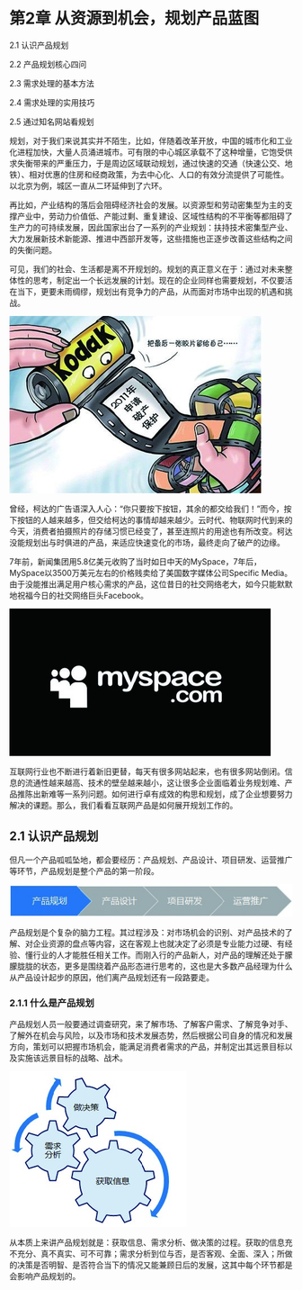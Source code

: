 # 第2章 从资源到机会，规划产品蓝图

2.1 认识产品规划

2.2 产品规划核心四问

2.3 需求处理的基本方法

2.4 需求处理的实用技巧

2.5 通过知名网站看规划

规划，对于我们来说其实并不陌生，比如，伴随着改革开放，中国的城市化和工业化进程加快，大量人员涌进城市。可有限的中心城区承载不了这种增量，它饱受供求失衡带来的严重压力，于是周边区域联动规划，通过快速的交通（快速公交、地铁）、相对优惠的住房和经商政策，为去中心化、人口的有效分流提供了可能性。以北京为例，城区一直从二环延伸到了六环。

再比如，产业结构的落后会阻碍经济社会的发展。以资源型和劳动密集型为主的支撑产业中，劳动力价值低、产能过剩、重复建设、区域性结构的不平衡等都阻碍了生产力的可持续发展，因此国家出台了一系列的产业规划：扶持技术密集型产业、大力发展新技术新能源、推进中西部开发等，这些措施也正逐步改善这些结构之间的失衡问题。

可见，我们的社会、生活都是离不开规划的。规划的真正意义在于：通过对未来整体性的思考，制定出一个长远发展的计划。现在的企业同样也需要规划，不仅要活在当下，更要未雨绸缪，规划出有竞争力的产品，从而面对市场中出现的机遇和挑战。

![](images/image01917.jpeg)

曾经，柯达的广告语深入人心：“你只要按下按钮，其余的都交给我们！”而今，按下按钮的人越来越多，但交给柯达的事情却越来越少。云时代、物联网时代到来的今天，消费者拍摄照片的存储习惯已经变了，甚至连照片的用途也有所改变。柯达没能规划出与时俱进的产品，来适应快速变化的市场，最终走向了破产的边缘。

7年前，新闻集团用5.8亿美元收购了当时如日中天的MySpace，7年后，MySpace以3500万美元左右的价格贱卖给了美国数字媒体公司Specific Media。由于没能推出满足用户核心需求的产品，这位昔日的社交网络老大，如今只能默默地祝福今日的社交网络巨头Facebook。

![](images/image01918.jpeg)

互联网行业也不断进行着新旧更替，每天有很多网站起来，也有很多网站倒闭。信息的流通性越来越高、技术的壁垒越来越小，这让很多企业面临着业务规划难、产品推陈出新难等一系列问题。如何进行卓有成效的构思和规划，成了企业想要努力解决的课题。那么，我们看看互联网产品是如何展开规划工作的。

## 2.1 认识产品规划

但凡一个产品呱呱坠地，都会要经历：产品规划、产品设计、项目研发、运营推广等环节，产品规划是整个产品的第一阶段。

![](images/image01919.jpeg)

产品规划是个复杂的脑力工程。其过程涉及：对市场机会的识别、对产品技术的了解、对企业资源的盘点等内容，这在客观上也就决定了必须是专业能力过硬、有经验、懂行业的人才能胜任相关工作。而刚入行的产品新人，对产品的理解还处于朦朦胧胧的状态，更多是围绕着产品形态进行思考的，这也是大多数产品经理为什么从产品设计起步的原因，他们离产品规划还有一段路要走。

### 2.1.1 什么是产品规划

产品规划人员一般要通过调查研究，来了解市场、了解客户需求、了解竞争对手、了解外在机会与风险，以及市场和技术发展态势，然后根据公司自身的情况和发展方向，策划可以把握市场机会，能满足消费者需求的产品，并制定出其远景目标以及实施该远景目标的战略、战术。

![](images/image01920.jpeg)

从本质上来讲产品规划就是：获取信息、需求分析、做决策的过程。获取的信息充不充分、真不真实、可不可靠；需求分析到位与否，是否客观、全面、深入；所做的决策是否明智、是否符合当下的情况又能兼顾日后的发展，这其中每个环节都是会影响产品规划的。
